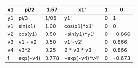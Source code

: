 | x1 | pi/2     | 1.57  | x1'           | 1 | 0      |
|----|----------|-------|---------------|---|--------|
| y1 | pi/3     | 1/05  | y1'           | 0 | 1      |
| v1 | sin(x1)  | 1.00  | cos(x1)*x1'   | 0 | 0      |
| v2 | cos(y1)  | 0.50  | -sin(y1)*y1'  | 0 | -0.866 |
| v3 | v1 - v2  | 0.50  | v1'-v2'       | 0 | 0.866  |
| v4 | v3^2     | 0.25  | 2 * v3 * v3'  | 0 | 0.866  |
| f  | exp(-v4) | 0.778 | -exp(-v4)*v4' | 0 | -0.673 |

